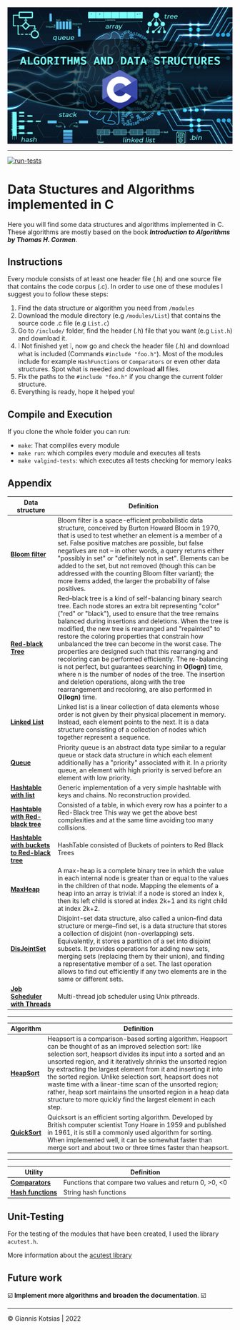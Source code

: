 <center><img src="./img/logo.png" align="center"></center>


---


[![run-tests](https://github.com/gianniskts/C-Data-Stuctures-and-Algorithms/actions/workflows/run-tests.yml/badge.svg)](https://github.com/gianniskts/C-Data-Stuctures-and-Algorithms/actions/workflows/run-tests.yml)


# Data Stuctures and Algorithms implemented in C 
Here you will find some data structures and algorithms implemented in C. These algorithms are mostly based on the book ___Introduction to Algorithms by Thomas H. Cormen___.

## Instructions
Every module consists of at least one header file (.h) and one source file that contains the code corpus (.c). In order to use one of these modules I suggest you to follow these steps:

 1. Find the data structure or algorithm you need from ```/modules```
 2. Download the module directory (e.g ```/modules/List```) that contains the source code .c file (e.g ```List.c```) 
 3. Go to ```/include/``` folder, find the header (.h) file that you want (e.g ```List.h```) and download it.
 4. ❕ Not finished yet ❕, now go and check the header file (.h) and download  what is included (Commands ```#include "foo.h"```). Most of the modules include for example ```HashFunctions``` or ```Comparators``` or even other data structures. Spot what is needed and download __all__ files.
 5. Fix the paths to the ```#include "foo.h"``` if you change the current folder structure.
 6. Everything is ready, hope it helped you!

## Compile and Execution
If you clone the whole folder you can run:
- ```make```: That compliles every module 
- ```make run```: which compiles every module and executes all tests
- ```make valgind-tests```:  which executes all tests checking for memory leaks

## Appendix

| Data structure | Definition |
| --- | --- |
| [__Bloom filter__](https://github.com/Nikoletos-K/Data-Structures-and-Algorithms-in-C/tree/main/modules/BloomFilter) | Bloom filter is a space-efficient probabilistic data structure, conceived by Burton Howard Bloom in 1970, that is used to test whether an element is a member of a set. False positive matches are possible, but false negatives are not – in other words, a query returns either "possibly in set" or "definitely not in set". Elements can be added to the set, but not removed (though this can be addressed with the counting Bloom filter variant); the more items added, the larger the probability of false positives. |
| [__Red-black Tree__](https://github.com/Nikoletos-K/Data-Structures-and-Algorithms-in-C/tree/main/modules/RBTree) | Red–black tree is a kind of self-balancing binary search tree. Each node stores an extra bit representing "color" ("red" or "black"), used to ensure that the tree remains balanced during insertions and deletions. When the tree is modified, the new tree is rearranged and "repainted" to restore the coloring properties that constrain how unbalanced the tree can become in the worst case. The properties are designed such that this rearranging and recoloring can be performed efficiently. The re-balancing is not perfect, but guarantees searching in __O(logn)__ time, where n is the number of nodes of the tree. The insertion and deletion operations, along with the tree rearrangement and recoloring, are also performed in __O(logn)__ time. |
| [__Linked List__](https://github.com/Nikoletos-K/Data-Structures-and-Algorithms-in-C/tree/main/modules/List) | Linked list is a linear collection of data elements whose order is not given by their physical placement in memory. Instead, each element points to the next. It is a data structure consisting of a collection of nodes which together represent a sequence. |
| [__Queue__](https://github.com/Nikoletos-K/Data-Structures-and-Algorithms-in-C/tree/main/modules/Queue) | Priority queue is an abstract data type similar to a regular queue or stack data structure in which each element additionally has a "priority" associated with it. In a priority queue, an element with high priority is served before an element with low priority. |
| [__Hashtable with list__](https://github.com/Nikoletos-K/Data-Structures-and-Algorithms-in-C/tree/main/modules/HashTable_withList) | Generic implementation of a very simple hashtable with keys and chains. No reconstruction provided. |
| [__Hashtable with Red-black tree__](https://github.com/Nikoletos-K/Data-Structures-and-Algorithms-in-C/tree/main/modules/HashTable_withRBT) | Consisted of a table, in which every row has a pointer to a Red-Black tree This way we get the above best complexities and at the same time avoiding too many collisions. |
| [__Hashtable with buckets to Red-black tree__](https://github.com/Nikoletos-K/Data-Structures-and-Algorithms-in-C/tree/main/modules/HashTable_withBucketstoRBT) | HashTable consisted of Buckets of pointers to Red Black Trees |
| [__MaxHeap__](https://github.com/Nikoletos-K/Data-Structures-and-Algorithms-in-C/tree/main/modules/MaxHeap) | A max-heap is a complete binary tree in which the value in each internal node is greater than or equal to the values in the children of that node. Mapping the elements of a heap into an array is trivial: if a node is stored an index k, then its left child is stored at index 2k+1 and its right child at index 2k+2. |
| [__DisJointSet__](https://github.com/Nikoletos-K/Data-Structures-and-Algorithms-in-C/tree/main/modules/DisJointSet) | Disjoint-set data structure, also called a union–find data structure or merge–find set, is a data structure that stores a collection of disjoint (non-overlapping) sets. Equivalently, it stores a partition of a set into disjoint subsets. It provides operations for adding new sets, merging sets (replacing them by their union), and finding a representative member of a set. The last operation allows to find out efficiently if any two elements are in the same or different sets. |
| [__Job Scheduler with Threads__](https://github.com/Nikoletos-K/Data-Structures-and-Algorithms-in-C/tree/main/modules/JobScheduler) | Multi-thread job scheduler using Unix pthreads. |

---

| Algorithm | Definition |
| --- | --- |
| [__HeapSort__](https://github.com/Nikoletos-K/Data-Structures-and-Algorithms-in-C/tree/main/modules/HeapSort) | Heapsort is a comparison-based sorting algorithm. Heapsort can be thought of as an improved selection sort: like selection sort, heapsort divides its input into a sorted and an unsorted region, and it iteratively shrinks the unsorted region by extracting the largest element from it and inserting it into the sorted region. Unlike selection sort, heapsort does not waste time with a linear-time scan of the unsorted region; rather, heap sort maintains the unsorted region in a heap data structure to more quickly find the largest element in each step. |
| [__QuickSort__](https://github.com/Nikoletos-K/Data-Structures-and-Algorithms-in-C/tree/main/modules/QuickSort) | Quicksort is an efficient sorting algorithm. Developed by British computer scientist Tony Hoare in 1959 and published in 1961, it is still a commonly used algorithm for sorting. When implemented well, it can be somewhat faster than merge sort and about two or three times faster than heapsort. |

---

| Utility | Definition |
| --- | --- |
| [__Comparators__](https://github.com/Nikoletos-K/Data-Structures-and-Algorithms-in-C/tree/main/modules/Comparators) | Functions that compare two values and return 0, \>0, <0 |
| [__Hash functions__](https://github.com/Nikoletos-K/Data-Structures-and-Algorithms-in-C/tree/main/modules/HashFunctions) | String hash functions |


## Unit-Testing
For the testing of the modules that have been created, I used the library ```acutest.h```.


More information about the [acutest library](https://github.com/mity/acutest)

## Future work
☑️ __Implement more algorithms and broaden the documentation__. ☑️

---

© Giannis Kotsias | 2022

